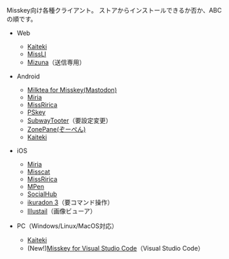 Misskey向け各種クライアント。
ストアからインストールできるか否か、ABCの順です。

* Web
    * [Kaiteki](https://web.kaiteki.app/)
    * [MissLI](https://uboar.github.io/missli/)
    * [Mizuna](https://blossomsarchive.com/blog/post-2286/)（送信専用）

* Android
    * [Milktea for Misskey(Mastodon)](https://play.google.com/store/apps/details?id=jp.panta.misskeyandroidclient)
    * [Miria](https://play.google.com/store/apps/details?id=info.shiosyakeyakini.miria)
    * [MissRirica](https://play.google.com/store/apps/details?id=space.riinswork.missririca)
    * [PSkey](https://play.google.com/store/apps/details?id=dev.fuwa.pskey)
    * [SubwayTooter](https://play.google.com/store/apps/details?id=jp.juggler.subwaytooter)（要設定変更）
    * [ZonePane(ぞーぺん)](https://play.google.com/store/apps/details?id=com.zonepane)
    * [Kaiteki](https://kaiteki.app/)

* iOS
    * [Miria](https://apps.apple.com/jp/app/id6449201469)
    * [Misscat](https://apps.apple.com/app/id1505059993)
    * [MissRirica](https://apps.apple.com/app/id1659214999)
    * [MPen](https://apps.apple.com/jp/app/id6475402927)
    * [SocialHub](https://apps.apple.com/us/app/id1474451582)
    * [ikuradon 3](https://github.com/potproject/ikuradon)（要コマンド操作）
    * [Illustail](https://apps.apple.com/jp/app/illustail/id375749531)（画像ビューア）

* PC（Windows/Linux/MacOS対応）
    * [Kaiteki](https://kaiteki.app/)
    * (New!)[Misskey for Visual Studio Code](https://marketplace.visualstudio.com/items?itemName=mikankari.msky4vscode)（Visual Studio Code）
